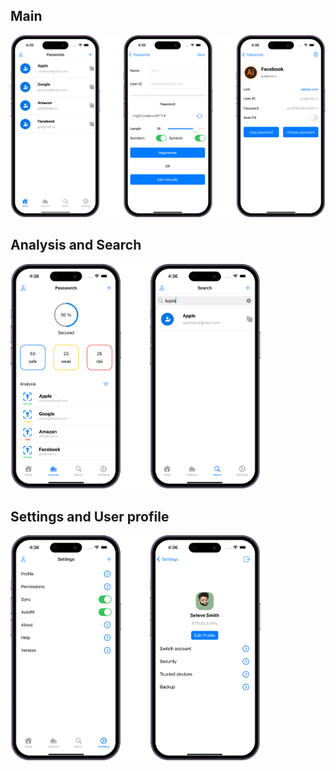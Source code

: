 ## Main

<img src = "https://github.com/ravshanmacos/PasswordManager/blob/main/PasswordManager/Resources/Main.png" width = "600" />

## Analysis and Search

<img src = "https://github.com/ravshanmacos/PasswordManager/blob/main/PasswordManager/Resources/AnalysisAndSearch.png" width = "400" />


## Settings and User profile

<img src = "https://github.com/ravshanmacos/PasswordManager/blob/main/PasswordManager/Resources/SettingsAndProfile.png" width = "400" />

